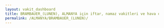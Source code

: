 ```yaml
---
layout: vakit_dashboard
title: BRAMBAUER_(LUNEN), ALMANYA için iftar, namaz vakitleri ve hava durumu - ilçe/eyalet seç
permalink: /ALMANYA/BRAMBAUER_(LUNEN)/
---
```


<script type="text/javascript">
  var GLOBAL_COUNTRY = 'ALMANYA';
  var GLOBAL_CITY = 'BRAMBAUER_(LUNEN)';
  var GLOBAL_STATE = '';
  var lat = 72;
  var lon = 21;
</script>
